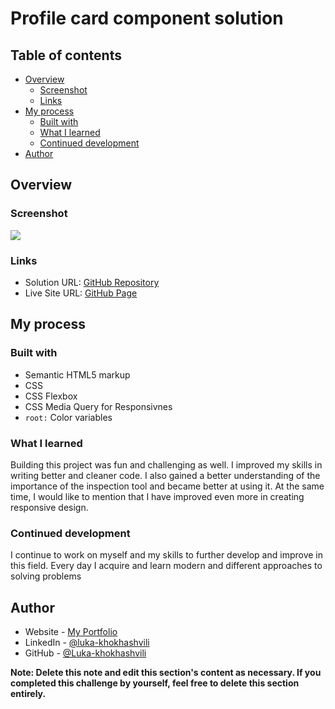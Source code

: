 # Profile card component solution

## Table of contents

- [Overview](#overview)
  - [Screenshot](#screenshot)
  - [Links](#links)
- [My process](#my-process)
  - [Built with](#built-with)
  - [What I learned](#what-i-learned)
  - [Continued development](#continued-development)
- [Author](#author)

## Overview

### Screenshot

![](./screenshot.png)

### Links

- Solution URL: [GitHub Repository](https://github.com/Luka-khokhashvili/Profile-card-component)
- Live Site URL: [GitHub Page](https://luka-khokhashvili.github.io/Profile-card-component/)

## My process

### Built with

- Semantic HTML5 markup
- CSS
- CSS Flexbox
- CSS Media Query for Responsivnes
- ```root:``` Color variables

### What I learned

Building this project was fun and challenging as well.
I improved my skills in writing better and cleaner code. I also gained a better understanding of the importance of the inspection tool and became better at using it.
At the same time, I would like to mention that I have improved even more in creating responsive design.

### Continued development

I continue to work on myself and my skills to further develop and improve in this field.
Every day I acquire and learn modern and different approaches to solving problems

## Author

- Website - [My Portfolio](https://luka-khokhashvili.github.io/Portfolio/)
- LinkedIn - [@luka-khokhashvili](https://www.linkedin.com/in/luka-khokhashvili-8179b7285/)
- GitHub - [@Luka-khokhashvili](https://github.com/Luka-khokhashvili)

**Note: Delete this note and edit this section's content as necessary. If you completed this challenge by yourself, feel free to delete this section entirely.**
